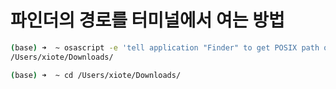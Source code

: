 # 파인더의 경로를 터미널에서 여는 방법

```bash
(base) ➜  ~ osascript -e 'tell application "Finder" to get POSIX path of (insertion location as alias)'
/Users/xiote/Downloads/

(base) ➜  ~ cd /Users/xiote/Downloads/
```

